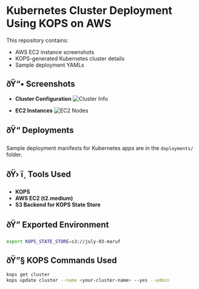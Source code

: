 # Kubernetes Cluster Deployment Using KOPS on AWS

This repository contains:
- AWS EC2 instance screenshots
- KOPS-generated Kubernetes cluster details
- Sample deployment YAMLs

## ðŸ“• Screenshots

- **Cluster Configuration**
  ![Cluster Info](kops-cluster/cluster-info.png)

- **EC2 Instances**
  ![EC2 Nodes](kops-cluster/ec2-nodes.png)

## ðŸ“ Deployments

Sample deployment manifests for Kubernetes apps are in the `deployments/` folder.

## ðŸ› ï¸ Tools Used

- **KOPS**
- **AWS EC2 (t2.medium)**
- **S3 Backend for KOPS State Store**

## ðŸ” Exported Environment

```bash
export KOPS_STATE_STORE=s3://july-03-maruf
```

## ðŸ”§ KOPS Commands Used

```bash
kops get cluster
kops update cluster --name <your-cluster-name> --yes --admin
```
